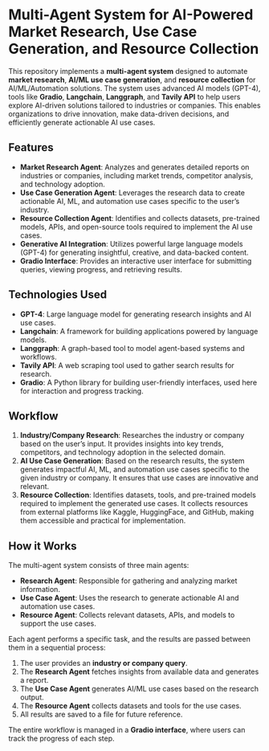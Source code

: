 # **Multi-Agent System for AI-Powered Market Research, Use Case Generation, and Resource Collection**

This repository implements a **multi-agent system** designed to automate **market research**, **AI/ML use case generation**, and **resource collection** for AI/ML/Automation solutions. The system uses advanced AI models (GPT-4), tools like **Gradio**, **Langchain**, **Langgraph**, and **Tavily API** to help users explore AI-driven solutions tailored to industries or companies. This enables organizations to drive innovation, make data-driven decisions, and efficiently generate actionable AI use cases.

## **Features**
- **Market Research Agent**: Analyzes and generates detailed reports on industries or companies, including market trends, competitor analysis, and technology adoption.
- **Use Case Generation Agent**: Leverages the research data to create actionable AI, ML, and automation use cases specific to the user’s industry.
- **Resource Collection Agent**: Identifies and collects datasets, pre-trained models, APIs, and open-source tools required to implement the AI use cases.
- **Generative AI Integration**: Utilizes powerful large language models (GPT-4) for generating insightful, creative, and data-backed content.
- **Gradio Interface**: Provides an interactive user interface for submitting queries, viewing progress, and retrieving results.

## **Technologies Used**
- **GPT-4**: Large language model for generating research insights and AI use cases.
- **Langchain**: A framework for building applications powered by language models.
- **Langgraph**: A graph-based tool to model agent-based systems and workflows.
- **Tavily API**: A web scraping tool used to gather search results for research.
- **Gradio**: A Python library for building user-friendly interfaces, used here for interaction and progress tracking.

## **Workflow**
1. **Industry/Company Research**: Researches the industry or company based on the user’s input. It provides insights into key trends, competitors, and technology adoption in the selected domain.
2. **AI Use Case Generation**: Based on the research results, the system generates impactful AI, ML, and automation use cases specific to the given industry or company. It ensures that use cases are innovative and relevant.
3. **Resource Collection**: Identifies datasets, tools, and pre-trained models required to implement the generated use cases. It collects resources from external platforms like Kaggle, HuggingFace, and GitHub, making them accessible and practical for implementation.

## **How it Works**
The multi-agent system consists of three main agents:
- **Research Agent**: Responsible for gathering and analyzing market information.
- **Use Case Agent**: Uses the research to generate actionable AI and automation use cases.
- **Resource Agent**: Collects relevant datasets, APIs, and models to support the use cases.

Each agent performs a specific task, and the results are passed between them in a sequential process:
1. The user provides an **industry or company query**.
2. The **Research Agent** fetches insights from available data and generates a report.
3. The **Use Case Agent** generates AI/ML use cases based on the research output.
4. The **Resource Agent** collects datasets and tools for the use cases.
5. All results are saved to a file for future reference.

The entire workflow is managed in a **Gradio interface**, where users can track the progress of each step.
